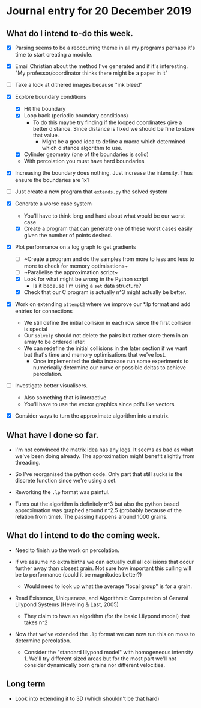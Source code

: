 # Journal entry for 20 December 2019
## What do I intend to-do this week.
- [x] Parsing seems to be a reoccurring theme in all my programs
perhaps it's time to start creating a module.

- [x] Email Christian about the method I've generated and if it's interesting.
"My professor/coordinator thinks there might be a paper in it"

- [ ] Take a look at dithered images because "ink bleed"

- [x] Explore boundary conditions
  - [x] Hit the boundary
  - [x] Loop back (periodic boundary conditions)
    * To do this maybe try finding if the looped coordinates 
    give a better distance. Since distance is fixed we should be fine to
    store that value.
      * Might be a good idea to define a macro which determined which distance
      algorithm to use.
  - [x] Cylinder geometry (one of the boundaries is solid)
  * With percolation you must have hard boundaries

- [x] Increasing the boundary does nothing. Just increase the intensity.
Thus ensure the boundaries are 1x1

- [ ] Just create a new program that `extends.py` the solved system

- [x] Generate a worse case system
  - You'll have to think long and hard about what would be our worst case
  - [x] Create a program that can generate one of these worst cases easily given
  the number of points desired.

- [x] Plot performance on a log graph to get gradients
  - [ ] ~Create a program and do the samples from more to less and less to more to check
  for memory optimisations~
  - [ ] ~Parallelise the approximation script~
  - [x] Look for what might be wrong in the Python script
    * Is it because I'm using a `set` data structure?
  - [x] Check that our C program is actually n^3 might actually be better.

- [x] Work on extending `attempt2` where we improve our \*.lp format and
add entries for connections
  * We still define the initial collision in each row since the first collision
  is special
  * Our `solvelp` should not delete the pairs but rather store them in an array
  to be ordered later.
  * We can redefine the initial collisions in the later section
  if we want but that's time and memory
  optimisations that we've lost.
    * Once implemented the delta increase run some experiments to numerically
    determine our curve or possible deltas to achieve percolation.

- [ ] Investigate better visualisers.
  * Also something that is interactive
  * You'll have to use the vector graphics since pdfs like vectors

- [x] Consider ways to turn the approximate algorithm into a matrix.

## What have I done so far.
* I'm not convinced the matrix idea has any legs. It seems as bad as what we've
been doing already. The approximation might benefit slightly from threading.

* So I've reorganised the python code. Only part that still sucks is the
discrete function since we're using a set.

* Reworking the `.lp` format was painful.

* Turns out the algorithm is definitely n^3 but also the python based approximation
was graphed around n^2.5 (probably because of the relation from time). The passing
happens around 1000 grains.

## What do I intend to do the coming week.

* Need to finish up the work on percolation.

* If we assume no extra births we can actually cull all collisions
that occur further away than closest grain. Not sure how important
this culling will be to performance (could it be magnitudes better?)
  * Would need to look up what the average "local group" is for a grain.

* Read Existence, Uniqueness, and Algorithmic Computation of General Lilypond
Systems (Heveling & Last, 2005)
  * They claim to have an algorithm (for the basic Lilypond model) that
  takes n^2

* Now that we've extended the `.lp` format we can now run this on moss
to determine percolation.
  * Consider the "standard lilypond model" with homogeneous intensity 1.
  We'll try different sized areas but for the most part we'll not consider
  dynamically born grains nor different velocities.

## Long term
* Look into extending it to 3D (which shouldn't be that hard)
